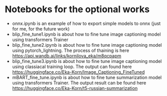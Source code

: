 # Notebooks for the optional works

* onnx.ipynb is an example of how to export simple models to onnx (just for me, for the future work)
* blip_fine_tune1.ipynb is about how to fine tune image captioning model using transformers Trainer
* blip_fine_tune2.ipynb is about how to fine tune image captioning model using pytorch_lightning. The process of thaining is here https://api.wandb.ai/links/kornilova_eka/m8qcpapm
* blip_fine_tune3.ipynb is about how to fine tune image captioning model using classiacal training loop. The output can found here https://huggingface.co/Eka-Korn/Image_Captioning_FineTuned
* mBART_fine_tune.ipynb is about how to fine tune summarization model using transformers Trainer. The output result can be found here https://huggingface.co/Eka-Korn/t5-russian-summarization
